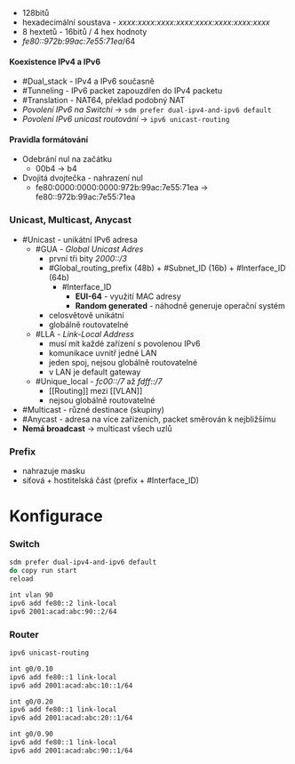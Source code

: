 - 128bitů
-  hexadecimální soustava - *xxxx:xxxx:xxxx:xxxx:xxxx:xxxx:xxxx:xxxx*
- 8 hextetů - 16bitů / 4 hex hodnoty
- *fe80::972b:99ac:7e55:71ea*/64


#### Koexistence IPv4 a IPv6
- #Dual_stack - IPv4 a IPv6 současně
- #Tunneling - IPv6 packet zapouzdřen do IPv4 packetu
- #Translation - NAT64, překlad podobný NAT
- *Povolení IPv6 na Switchi* -> `sdm prefer dual-ipv4-and-ipv6 default`
- *Povolení IPv6 unicast routování* -> `ipv6 unicast-routing`
#### Pravidla formátování
- Odebrání nul na začátku
	- 00b4 -> b4
- Dvojitá dvojtečka - nahrazení nul 
	-  fe80:0000:0000:0000:972b:99ac:7e55:71ea -> fe80::972b:99ac:7e55:71ea

### Unicast, Multicast, Anycast
- #Unicast - unikátní IPv6 adresa
	- #GUA - *Global Unicast Adres*
		- první tři bity *2000::/3*
		- #Global_routing_prefix (48b) + #Subnet_ID (16b) + #Interface_ID (64b)
			- #Interface_ID 
				- **EUI-64** - využití MAC adresy
				- **Random generated** - náhodně generuje operační systém
		- celosvětově unikátní
		- globálně routovatelné
	- #LLA - *Link-Local Address*
		- musí mít každé zařízení s povolenou IPv6
		- komunikace uvnitř jedné LAN
		- jeden spoj, nejsou globálně routovatelné
		- v LAN je default gateway
	- #Unique_local - *fc00::/7* až *fdff::/7*
		- [[Routing]] mezi [[VLAN]]
		- nejsou globálně routovatelné
- #Multicast - různé destinace (skupiny)
- #Anycast - adresa na více zařízeních, packet směrován k nejbližšímu
- **Nemá broadcast** -> multicast všech uzlů

### Prefix
- nahrazuje masku
- síťová + hostitelská část (prefix + #Interface_ID)


# Konfigurace
### Switch
```sh
sdm prefer dual-ipv4-and-ipv6 default
do copy run start
reload

int vlan 90
ipv6 add fe80::2 link-local
ipv6 2001:acad:abc:90::2/64
```

### Router
```sh
ipv6 unicast-routing

int g0/0.10
ipv6 add fe80::1 link-local
ipv6 add 2001:acad:abc:10::1/64

int g0/0.20
ipv6 add fe80::1 link-local
ipv6 add 2001:acad:abc:20::1/64

int g0/0.90
ipv6 add fe80::1 link-local
ipv6 add 2001:acad:abc:90::1/64
```